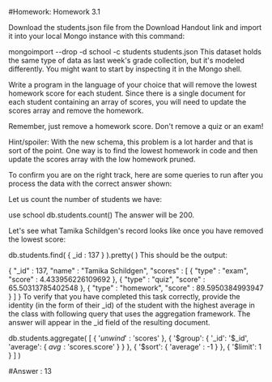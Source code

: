 #Homework: Homework 3.1

Download the students.json file from the Download Handout link and import it into your local Mongo instance with this command:

mongoimport --drop -d school -c students students.json
This dataset holds the same type of data as last week's grade collection, but it's modeled differently. You might want to start by inspecting it in the Mongo shell.

Write a program in the language of your choice that will remove the lowest homework score for each student. Since there is a single document for each student containing an array of scores, you will need to update the scores array and remove the homework.

Remember, just remove a homework score. Don't remove a quiz or an exam!

Hint/spoiler: With the new schema, this problem is a lot harder and that is sort of the point. One way is to find the lowest homework in code and then update the scores array with the low homework pruned.

To confirm you are on the right track, here are some queries to run after you process the data with the correct answer shown:

Let us count the number of students we have:

use school
db.students.count()
The answer will be 200.

Let's see what Tamika Schildgen's record looks like once you have removed the lowest score:

db.students.find( { _id : 137 } ).pretty( )
This should be the output:

{
    "_id" : 137,
    "name" : "Tamika Schildgen",
    "scores" : [
        {
            "type" : "exam",
            "score" : 4.433956226109692
        },
        {
            "type" : "quiz",
            "score" : 65.50313785402548
        },
        {
            "type" : "homework",
            "score" : 89.5950384993947
        }
    ]
}
To verify that you have completed this task correctly, provide the identity (in the form of their _id) of the student with the highest average in the class with following query that uses the aggregation framework. The answer will appear in the _id field of the resulting document.

db.students.aggregate( [
  { '$unwind': '$scores' },
  {
    '$group':
    {
      '_id': '$_id',
      'average': { $avg: '$scores.score' }
    }
  },
  { '$sort': { 'average' : -1 } },
  { '$limit': 1 } ] )


#Answer : 13